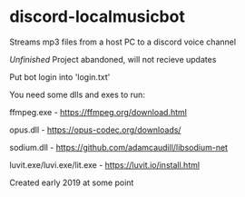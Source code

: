 # discord-localmusicbot

Streams mp3 files from a host PC to a discord voice channel

*Unfinished*
Project abandoned, will not recieve updates

Put bot login into 'login.txt'

You need some dlls and exes to run:

ffmpeg.exe - https://ffmpeg.org/download.html

opus.dll - https://opus-codec.org/downloads/

sodium.dll - https://github.com/adamcaudill/libsodium-net

luvit.exe/luvi.exe/lit.exe - https://luvit.io/install.html

Created early 2019 at some point
